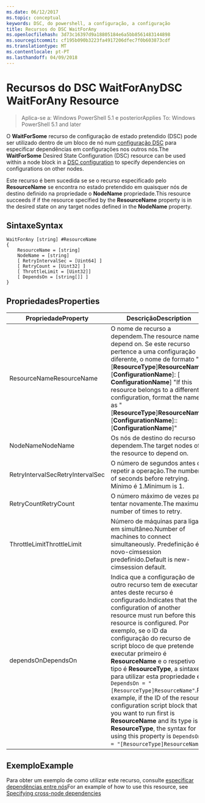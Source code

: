 ```yaml
---
ms.date: 06/12/2017
ms.topic: conceptual
keywords: DSC, do powershell, a configuração, a configuração
title: Recursos do DSC WaitForAny
ms.openlocfilehash: 3d73c16397d9a18805184e6a5bb8561483144898
ms.sourcegitcommit: cf195b090b3223fa4917206dfec7f0b603873cdf
ms.translationtype: MT
ms.contentlocale: pt-PT
ms.lasthandoff: 04/09/2018
---
```

# <a name="dsc-waitforany-resource"></a><span data-ttu-id="7941b-103">Recursos do DSC WaitForAny</span><span class="sxs-lookup"><span data-stu-id="7941b-103">DSC WaitForAny Resource</span></span>

> <span data-ttu-id="7941b-104">Aplica-se a: Windows PowerShell 5.1 e posterior</span><span class="sxs-lookup"><span data-stu-id="7941b-104">Applies To: Windows PowerShell 5.1 and later</span></span>

<span data-ttu-id="7941b-105">O **WaitForSome** recurso de configuração de estado pretendido (DSC) pode ser utilizado dentro de um bloco de nó num [configuração DSC](configurations.md) para especificar dependências em configurações nos outros nós.</span><span class="sxs-lookup"><span data-stu-id="7941b-105">The **WaitForSome** Desired State Configuration (DSC) resource can be used within a node block in a [DSC configuration](configurations.md) to specify dependencies on configurations on other nodes.</span></span>

<span data-ttu-id="7941b-106">Este recurso é bem sucedida se se o recurso especificado pelo **ResourceName** se encontra no estado pretendido em quaisquer nós de destino definido na propriedade o **NodeName** propriedade.</span><span class="sxs-lookup"><span data-stu-id="7941b-106">This resource succeeds if if the resource specified by the **ResourceName** property is in the desired state on any target nodes defined in the **NodeName** property.</span></span>


## <a name="syntax"></a><span data-ttu-id="7941b-107">Sintaxe</span><span class="sxs-lookup"><span data-stu-id="7941b-107">Syntax</span></span>

```
WaitForAny [string] #ResourceName
{
    ResourceName = [string]
    NodeName = [string]
    [ RetryIntervalSec = [Uint64] ]
    [ RetryCount = [Uint32] ]
    [ ThrottleLimit = [Uint32]]
    [ DependsOn = [string[]] ]
}
```

## <a name="properties"></a><span data-ttu-id="7941b-108">Propriedades</span><span class="sxs-lookup"><span data-stu-id="7941b-108">Properties</span></span>

|  <span data-ttu-id="7941b-109">Propriedade</span><span class="sxs-lookup"><span data-stu-id="7941b-109">Property</span></span>  |  <span data-ttu-id="7941b-110">Descrição</span><span class="sxs-lookup"><span data-stu-id="7941b-110">Description</span></span>   |
|---|---|
| <span data-ttu-id="7941b-111">ResourceName</span><span class="sxs-lookup"><span data-stu-id="7941b-111">ResourceName</span></span>| <span data-ttu-id="7941b-112">O nome de recurso a dependem.</span><span class="sxs-lookup"><span data-stu-id="7941b-112">The resource name to depend on.</span></span> <span data-ttu-id="7941b-113">Se este recurso pertence a uma configuração diferente, o nome de formato "[__ResourceType__]__ResourceName__:: [__ConfigurationName__]: [ __ConfigurationName__] "</span><span class="sxs-lookup"><span data-stu-id="7941b-113">If this resource belongs to a different configuration, format the name as "[__ResourceType__]__ResourceName__::[__ConfigurationName__]::[__ConfigurationName__]"</span></span>|
| <span data-ttu-id="7941b-114">NodeName</span><span class="sxs-lookup"><span data-stu-id="7941b-114">NodeName</span></span>| <span data-ttu-id="7941b-115">Os nós de destino do recurso dependem.</span><span class="sxs-lookup"><span data-stu-id="7941b-115">The target nodes of the resource to depend on.</span></span>|
| <span data-ttu-id="7941b-116">RetryIntervalSec</span><span class="sxs-lookup"><span data-stu-id="7941b-116">RetryIntervalSec</span></span>| <span data-ttu-id="7941b-117">O número de segundos antes de repetir a operação.</span><span class="sxs-lookup"><span data-stu-id="7941b-117">The number of seconds before retrying.</span></span> <span data-ttu-id="7941b-118">Mínimo é 1.</span><span class="sxs-lookup"><span data-stu-id="7941b-118">Minimum is 1.</span></span>|
| <span data-ttu-id="7941b-119">RetryCount</span><span class="sxs-lookup"><span data-stu-id="7941b-119">RetryCount</span></span>| <span data-ttu-id="7941b-120">O número máximo de vezes para tentar novamente.</span><span class="sxs-lookup"><span data-stu-id="7941b-120">The maximum number of times to retry.</span></span>|
| <span data-ttu-id="7941b-121">ThrottleLimit</span><span class="sxs-lookup"><span data-stu-id="7941b-121">ThrottleLimit</span></span>| <span data-ttu-id="7941b-122">Número de máquinas para ligar em simultâneo.</span><span class="sxs-lookup"><span data-stu-id="7941b-122">Number of machines to connect simultaneously.</span></span> <span data-ttu-id="7941b-123">Predefinição é novo-cimsession predefinido.</span><span class="sxs-lookup"><span data-stu-id="7941b-123">Default is new-cimsession default.</span></span>|
| <span data-ttu-id="7941b-124">dependsOn</span><span class="sxs-lookup"><span data-stu-id="7941b-124">DependsOn</span></span> | <span data-ttu-id="7941b-125">Indica que a configuração de outro recurso tem de executar antes deste recurso é configurado.</span><span class="sxs-lookup"><span data-stu-id="7941b-125">Indicates that the configuration of another resource must run before this resource is configured.</span></span> <span data-ttu-id="7941b-126">Por exemplo, se o ID da configuração do recurso de script bloco de que pretende executar primeiro é __ResourceName__ e o respetivo tipo é __ResourceType__, a sintaxe para utilizar esta propriedade é `DependsOn = "[ResourceType]ResourceName"`.</span><span class="sxs-lookup"><span data-stu-id="7941b-126">For example, if the ID of the resource configuration script block that you want to run first is __ResourceName__ and its type is __ResourceType__, the syntax for using this property is `DependsOn = "[ResourceType]ResourceName"`.</span></span>|


## <a name="example"></a><span data-ttu-id="7941b-127">Exemplo</span><span class="sxs-lookup"><span data-stu-id="7941b-127">Example</span></span>

<span data-ttu-id="7941b-128">Para obter um exemplo de como utilizar este recurso, consulte [especificar dependências entre nós](crossNodeDependencies.md)</span><span class="sxs-lookup"><span data-stu-id="7941b-128">For an example of how to use this resource, see [Specifying cross-node dependencies](crossNodeDependencies.md)</span></span>